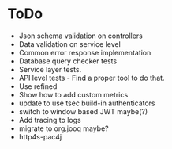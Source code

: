 # ToDo

- Json schema validation on controllers
- Data validation on service level
- Common error response implementation
- Database query checker tests
- Service layer tests.
- API level tests - Find a proper tool to do that.
- Use refined
- Show how to add custom metrics
- update to use tsec build-in authenticators
- switch to window based JWT maybe(?)
- Add tracing to logs
- migrate to org.jooq maybe?
- http4s-pac4j
